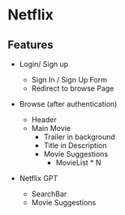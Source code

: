 # Netflix

## Features

- Login/ Sign up
   - Sign In / Sign Up Form
   - Redirect to browse Page

- Browse (after authentication)
  - Header
  - Main Movie
      - Trailer in background
      - Title in Description
      - Movie Suggestions
        - MovieList * N

- Netflix GPT
  - SearchBar
  - Movie Suggestions